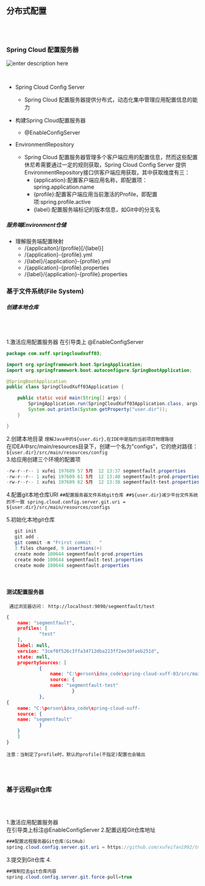 ## 分布式配置

<br>
<br>


### Spring Cloud 配置服务器

![enter description here](https://www.github.com/xufeifan1992/note/raw/master/images/2019514/1557806742470.png)

<br>

* Spring Cloud Config Server
	* Spring Cloud 配置服务器提供分布式，动态化集中管理应用配置信息的能力

* 构建Spring Cloud配置服务器
	* @EnableConfigServer

* EnvironmentRepository
	* Spring Cloud 配置服务器管理多个客户端应用的配置信息，然而这些配置休尼希需要通过一定的规则获取，Spring Cloud Config Server 提供EnvironmentRepository接口供客户端应用获取，其中获取维度有三：
		* {application}:配置客户端应用名称，即配置项：spring.application.name
		* {profile}:配置客户端应用当前激活的Profile，即配置项:spring.profile.active
		* {label}:配置服务端标记的版本信息，如Git中的分支名

 ##### 服务端Environment仓储
 * 理解服务端配置映射
	 * /{applicaiton}/{profile}[/{label}]
	 * /{application}-{profile}.yml
	 * /{label}/{application}-{profile}.yml
	 * /{application}-{profile}.properties
	 * /{label}/{application}-{profile}.properties


### 基于文件系统(File System)
##### 创建本地仓库

<br>
<br>

1.激活应用配置服务器
	在引导类上 @EnableConfigServer

```java
package com.xuff.springcloudxuff03;

import org.springframework.boot.SpringApplication;
import org.springframework.boot.autoconfigure.SpringBootApplication;

@SpringBootApplication
public class SpringCloudXuff03Application {

	public static void main(String[] args) {
		SpringApplication.run(SpringCloudXuff03Application.class, args);
		System.out.println(System.getProperty("user.dir"));
	}

}


```
	
2.创建本地目录
	`理解Java中的${user.dir},在IDE中是指的当前项目物理路径`  
	在IDEA中src/main/resources目录下，创建一个名为"configs"，它的绝对路径：  
    `${user.dir}/src/main/resources/config`  
3.给应用创建三个环境的配置项	
 
 ```java
 -rw-r--r-- 1 xufei 197609 57 5月  12 13:37 segmentfault.properties
 -rw-r--r-- 1 xufei 197609 61 5月  12 13:40 segmentfault-prod.properties
 -rw-r--r-- 1 xufei 197609 62 5月  12 13:38 segmentfault-test.properties
 ```

4.配置git本地仓库URI
	`##配置服务器文件系统git仓库
	  ##${user.dir}减少平台文件系统的不一致
	  spring.cloud.config.server.git.uri = ${user.dir}/src/main/resources/configs`
	  
 5.初始化本地git仓库
 
```java
   git init   
   git add .  
   git commit -m "Frirst commit   "
   3 files changed, 9 insertions(+)  
   create mode 100644 segmentfault-prod.properties  
   create mode 100644 segmentfault-test.properties  
   create mode 100644 segmentfault.properties  
```
<br>

#### 测试配置服务器

` 通过浏览器访问： http://localhost:9090/segmentfault/test`

```json
{
	name: "segmentfault",
	profiles: [
			"test"
	],
	label: null,
	version: "3cef0f526c3ffa34712dba223ff2ee30faeb251d",
	state: null,
	propertySources: [
			{
				name: "C:\person\idea_code\spring-cloud-xuff-03/src/main/resources/configs/segmentfault-							test.properties",
				source: {
				name: "segmentfault-test"
						}
			},
{
	name: "C:\person\idea_code\spring-cloud-xuff-								03/src/main/resources/configs/segmentfault.properties",
	source: {
	name: "segmentfault"
			}
	}
	]
}
```
`注意：当制定了profile时，默认的profile(不指定)配置也会输出`

<br>
<br>

### 基于远程git仓库


<br>
<br>

1.激活应用配置服务器  
	在引导类上标注@EnableConfigServer
2.配置远程Git仓库地址  
```java
###配置远程服务器Git仓库(GitHub)  
spring.cloud.config.server.git.uri = https://github.com/xufeifan1992/tmp
```
3.提交到Git仓库
4.
```java  
##强制拉去git仓库内容	
spring.cloud.config.server.git.force-pull=true
```